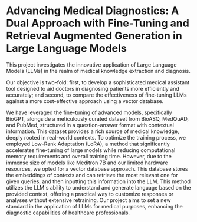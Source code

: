 # Advancing Medical Diagnostics: A Dual Approach with Fine-Tuning and Retrieval Augmented Generation in Large Language Models

This project investigates the innovative application of Large Language Models (LLMs) in the realm of medical knowledge extraction and diagnosis. 

Our objective is two-fold: first, to develop a sophisticated medical assistant tool designed to aid doctors in diagnosing patients more efficiently and accurately; and second, to compare the effectiveness of fine-tuning LLMs against a more cost-effective approach using a vector database. 

We have leveraged the fine-tuning of advanced models, specifically BioGPT, alongside a meticulously curated dataset from BioASQ, MedQuAD, and PubMed, structured in a question-answer format with contextual information. This dataset provides a rich source of medical knowledge, deeply rooted in real-world contexts. To optimize the training process, we employed Low-Rank Adaptation (LoRA), a method that significantly accelerates fine-tuning of large models while reducing computational memory requirements and overall training time. However, due to the immense size of models like Meditron 7B and our limited hardware resources, we opted for a vector database approach. This database stores the embeddings of contexts and can retrieve the most relevant one for given queries, and then inputting this information into the LLM. This method utilizes the LLM's ability to understand and generate language based on the provided context, offering a practical way to customize responses or analyses without extensive retraining. Our project aims to set a new standard in the application of LLMs for medical purposes, enhancing the diagnostic capabilities of healthcare professionals.
